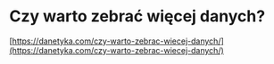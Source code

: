Czy warto zebrać więcej danych?
================

[https://danetyka.com/czy-warto-zebrac-wiecej-danych/](https://danetyka.com/czy-warto-zebrac-wiecej-danych/)